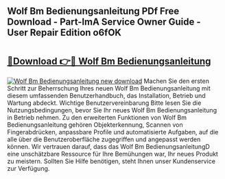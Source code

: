 ## Wolf Bm Bedienungsanleitung PDf Free Download - Part-lmA Service Owner Guide - User Repair Edition o6fOK

# <h2><a href="http://df4dkt.blite.top/?on=Wolf+Bm+Bedienungsanleitung">🔗Download 👉🔴 Wolf Bm Bedienungsanleitung</a></h2>

[![Wolf Bm Bedienungsanleitung new download](https://i.imgur.com/lujVjoI.png)](http://df4dkt.blite.top/?on=Wolf+Bm+Bedienungsanleitung)
Machen Sie den ersten Schritt zur Beherrschung Ihres neuen Wolf Bm Bedienungsanleitung mit diesem umfassenden Benutzerhandbuch, das Installation, Betrieb und Wartung abdeckt. Wichtige Benutzervereinbarung Bitte lesen Sie die Nutzungsbedingungen, bevor Sie Ihr neues Wolf Bm Bedienungsanleitung in Betrieb nehmen. Zu den erweiterten Funktionen von Wolf Bm Bedienungsanleitung gehören Objekterkennung, Scannen von Fingerabdrücken, anpassbare Profile und automatisierte Aufgaben, auf die alle über die Benutzeroberfläche zugegriffen und angepasst werden können. Wir vertrauen darauf, dass das Wolf Bm BedienungsanleitungD eine unschätzbare Ressource für Ihre Bemühungen war, Ihr neues Produkt zu meistern. Sollten Sie Hilfe benötigen, steht Ihnen unser Kundenservice zur Verfügung.
